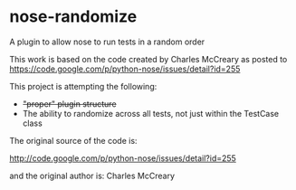 nose-randomize
==============

A plugin to allow nose to run tests in a random order

This work is based on the code created by Charles McCreary as posted to https://code.google.com/p/python-nose/issues/detail?id=255

This project is attempting the following:
 * ~~"proper" plugin structure~~
 * The ability to randomize across all tests, not just within the TestCase class


The original source of the code is:

http://code.google.com/p/python-nose/issues/detail?id=255

and the original author is: Charles McCreary

